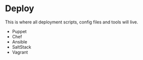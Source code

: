 Deploy
======

This is where all deployment scripts, config files and tools will live.

 * Puppet
 * Chef
 * Ansible
 * SaltStack
 * Vagrant